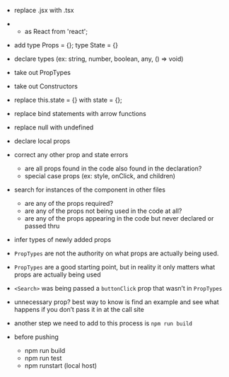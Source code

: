 - replace .jsx with .tsx
- * as React from 'react';
- add type Props = {}; type State = {}
- declare types (ex: string, number, boolean, any, () => void)
- take out PropTypes
- take out Constructors
- replace this.state = {} with state = {};
- replace bind statements with arrow functions
- replace null with undefined
- declare local props
- correct any other prop and state errors
  - are all props found in the code also found in the declaration?
  - special case props (ex: style, onClick, and children)
- search for instances of the component in other files
  - are any of the props required?
  - are any of the props not being used in the code at all?
  - are any of the props appearing in the code but never declared or passed thru
- infer types of newly added props

- `PropTypes` are not the authority on what props are actually being used.
- `PropTypes` are a good starting point, but in reality it only matters what props are actually being used
- `<Search>` was being passed a `buttonClick` prop that wasn’t in `PropTypes`
- unnecessary prop? best way to know is find an example and see what happens if you don’t pass it in at the call site
- another step we need to add to this process is `npm run build`


- before pushing
  - npm run build
  - npm run test
  - npm runstart (local host)

